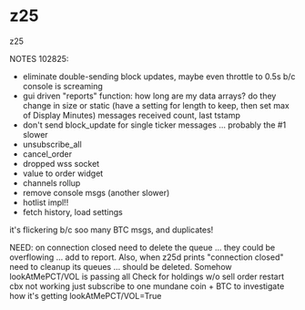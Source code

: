 # z25
z25

NOTES
102825:
*   eliminate double-sending block updates, maybe even throttle to 0.5s b/c console is screaming
*   gui driven "reports" function:
        how long are my data arrays?
        do they change in size or static (have a setting for length to keep, then set max of Display Minutes)
        messages received count, last tstamp
*   don't send block_update for single ticker messages ... probably the #1 slower
*   unsubscribe_all
*   cancel_order
*   dropped wss socket
*   value to order widget
*   channels rollup
*   remove console msgs (another slower)
*   hotlist impl!!
*   fetch history, load settings


it's flickering b/c soo many BTC msgs, and duplicates!

NEED: on connection closed need to delete the queue ... they could be overflowing ... add to report.
Also, when z25d prints "connection closed" need to cleanup its queues ... should be deleted.
Somehow lookAtMePCT/VOL is passing all 
Check for holdings w/o sell order
restart cbx not working
just subscribe to one mundane coin + BTC to investigate how it's getting lookAtMePCT/VOL=True
